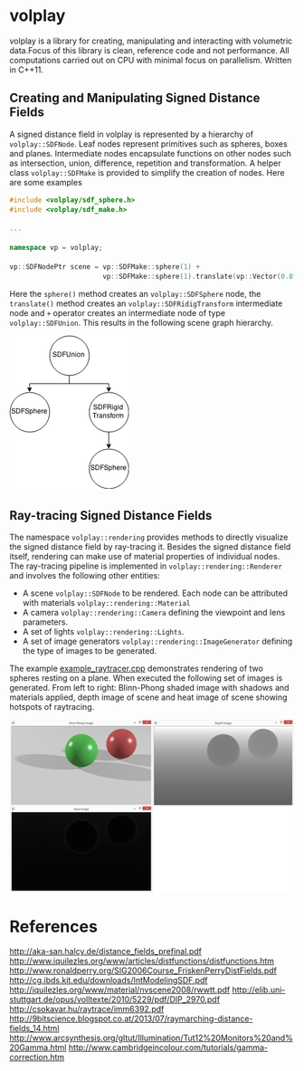 # volplay

volplay is a library for creating, manipulating and interacting with volumetric data.Focus of this library is clean, reference code and not performance. All computations carried out on CPU with minimal focus on parallelism. Written in C++11.

## Creating and Manipulating Signed Distance Fields

A signed distance field in volplay is represented by a hierarchy of `volplay::SDFNode`. Leaf nodes represent primitives such as spheres, boxes and planes. Intermediate nodes encapsulate functions on other nodes such as intersection, union, difference, repetition and transformation. A helper class `volplay::SDFMake` is provided to simplify the creation of nodes. Here are some examples

```cpp
#include <volplay/sdf_sphere.h>
#include <volplay/sdf_make.h>

...

namespace vp = volplay;

vp::SDFNodePtr scene = vp::SDFMake::sphere(1) +
                       vp::SDFMake::sphere(1).translate(vp::Vector(0.8f, 0.8f, 0.8f));
```

Here the `sphere()` method creates an `volplay::SDFSphere` node, the `translate()` method creates an `volplay::SDFRidigTransform` intermediate node and `+` operator creates an intermediate node of type `volplay::SDFUnion`. This results in the following scene graph hierarchy.

![Image](etc/images/samplediagram.png?raw=true)

## Ray-tracing Signed Distance Fields

The namespace `volplay::rendering` provides methods to directly visualize the signed distance field by ray-tracing it. Besides the signed distance field itself, rendering can make use of material properties of individual nodes. The ray-tracing pipeline is implemented in `volplay::rendering::Renderer` and involves the following other entities: 
 - A scene `volplay::SDFNode` to be rendered. Each node can be attributed with materials `volplay::rendering::Material`
 - A camera `volplay::rendering::Camera` defining the viewpoint and lens parameters.
 - A set of lights `volplay::rendering::Lights`.
 - A set of image generators `volplay::rendering::ImageGenerator` defining the type of images to be generated.

The example [example_raytracer.cpp](examples/example_raytracer.cpp) demonstrates rendering of two spheres resting on a plane.
When executed the following set of images is generated. From left to right: Blinn-Phong shaded image with shadows and materials applied, depth image of scene and heat image of scene showing hotspots of raytracing.

![BlinnPhong shaded image](etc/images/raytrace.png?raw=true)




# References

http://aka-san.halcy.de/distance_fields_prefinal.pdf
http://www.iquilezles.org/www/articles/distfunctions/distfunctions.htm
http://www.ronaldperry.org/SIG2006Course_FriskenPerryDistFields.pdf
http://cg.ibds.kit.edu/downloads/IntModelingSDF.pdf
http://iquilezles.org/www/material/nvscene2008/rwwtt.pdf
http://elib.uni-stuttgart.de/opus/volltexte/2010/5229/pdf/DIP_2970.pdf
http://csokavar.hu/raytrace/imm6392.pdf
http://9bitscience.blogspot.co.at/2013/07/raymarching-distance-fields_14.html
http://www.arcsynthesis.org/gltut/Illumination/Tut12%20Monitors%20and%20Gamma.html
http://www.cambridgeincolour.com/tutorials/gamma-correction.htm
